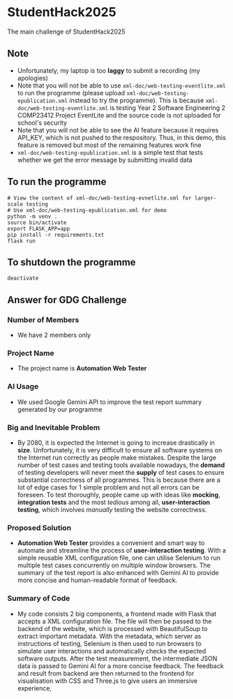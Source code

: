 # StudentHack2025
The main challenge of StudentHack2025

## Note
- Unfortunately, my laptop is too **laggy** to submit a recording (my apologies)
- Note that you will not be able to use ```xml-doc/web-testing-eventlite.xml``` to run the programme (please upload ```xml-doc/web-testing-epublication.xml``` instead to try the programme). This is because ```xml-doc/web-testing-eventlite.xml``` is testing Year 2 Software Engineering 2 COMP23412 Project EventLite and the source code is not uploaded for school's security
- Note that you will not be able to see the AI feature because it requires API_KEY, which is not pushed to the respository. Thus, in this demo, this feature is removed but most of the remaining features work fine
- ```xml-doc/web-testing-epublication.xml``` is a simple test that tests whether we get the error message by submitting invalid data

## To run the programme
```
# View the content of xml-doc/web-testing-evnetlite.xml for larger-scale testing
# Use xml-doc/web-testing-epublication.xml for demo
python -m venv .
source bin/activate
export FLASK_APP=app
pip install -r requirements.txt
flask run
```

## To shutdown the programme
```
deactivate
```


## Answer for GDG Challenge
### Number of Members
- We have 2 members only
### Project Name
- The project name is **Automation Web Tester**
### AI Usage
- We used Google Gemini API to improve the test report summary generated by our programme
### Big and Inevitable Problem
- By 2080, it is expected the Internet is going to increase drastically in **size**. Unfortunately, it is very difficult to ensure all software systems on the Internet run correctly as people make mistakes. Despite the large number of test cases and testing tools available nowadays, the **demand** of testing developers will never meet the **supply** of test cases to ensure substantial correctness of all programmes. This is because there are a lot of edge cases for 1 simple problem and not all errors can be foreseen. To test thoroughly, people came up with ideas like **mocking**, **integration tests** and the most *tedious* among all, **user-interaction testing**, which involves *manually* testing the website correctness. 
### Proposed Solution
- **Automation Web Tester** provides a convenient and smart way to automate and streamline the process of **user-interaction testing**. With a simple reusable XML configuration file, one can utilise Selenium to run multiple test cases concurrently on multiple window browsers. The summary of the test report is also enhanced with Gemini AI to provide more concise and human-readable format of feedback. 
### Summary of Code
- My code consists 2 big components, a frontend made with Flask that accepts a XML configuration file. The file will then be passed to the backend of the website, which is processed with BeautifulSoup to extract important metadata. With the metadata, which server as instructions of testing, Selenium is then used to run browsers to simulate user interactions and automatically checks the expected software outputs. After the test measurement, the intermediate JSON data is passed to Gemini AI for a more concise feedback. The feedback and result from backend are then returned to the frontend for visualisation with CSS and Three.js to give users an immersive experience, 
